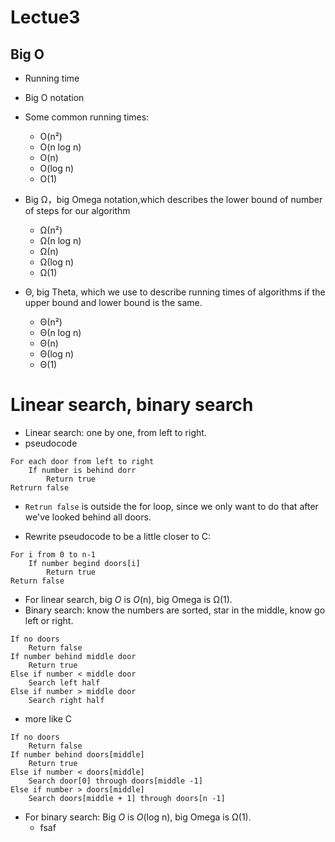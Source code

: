 # Lectue3
## Big Ο
- Running time
- Big O notation
- Some common running times:
  - O(n²)
  - O(n log n)
  - O(n)
  - O(log n)
  - O(1)

- Big Ω，big Omega notation,which describes the lower bound of number of steps for our algorithm
  - Ω(n²)
  - Ω(n log n)
  - Ω(n)
  - Ω(log n)
  - Ω(1)

- Θ, big Theta, which we use to describe running times of algorithms if the upper bound and lower bound is the same.
  - Θ(n²)
  - Θ(n log n)
  - Θ(n)
  - Θ(log n)
  - Θ(1)

# Linear search, binary search
- Linear search: one by one, from left to right.
- pseudocode
```
For each door from left to right
    If number is behind dorr
        Return true
Retrurn false
```
   - `Retrun false` is outside the for loop, since we only want to do that after we've looked behind all doors.

- Rewrite pseudocode to be a little closer to C:
```
For i from 0 to n-1
    If number begind doors[i]
        Return true
Return false
```
- For linear search, big *O* is *O*(n), big Omega is Ω(1).
- Binary search: know the numbers are sorted, star in the middle, know go left or right.
```
If no doors
    Return false
If number behind middle door
    Return true
Else if number < middle door
    Search left half
Else if number > middle door 
    Search right half
```
- more like C
```
If no doors
    Return false
If number behind doors[middle]
    Return true
Else if number < doors[middle]
    Search door[0] through doors[middle -1]
Else if number > doors[middle]
    Search doors[middle + 1] through doors[n -1]
```
- For binary search: Big *O* is *O*(log n), big Omega is Ω(1).
  - fsaf
